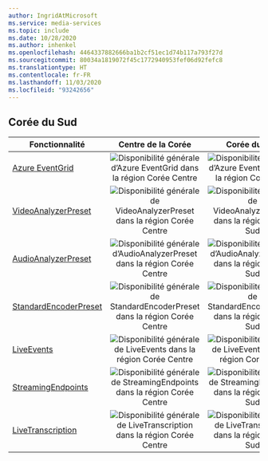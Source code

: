 ```yaml
---
author: IngridAtMicrosoft
ms.service: media-services
ms.topic: include
ms.date: 10/28/2020
ms.author: inhenkel
ms.openlocfilehash: 4464337882666ba1b2cf51ec1d74b117a793f27d
ms.sourcegitcommit: 80034a1819072f45c1772940953fef06d92fefc8
ms.translationtype: HT
ms.contentlocale: fr-FR
ms.lasthandoff: 11/03/2020
ms.locfileid: "93242656"
---
```

<!--Feature availability in region-->
## <a name="korea"></a>Corée du Sud

| Fonctionnalité | Centre de la Corée | Corée du Sud |
| --- | :---: | :---: |
| [Azure EventGrid](../reacting-to-media-services-events.md) |![Disponibilité générale d’Azure EventGrid dans la région Corée Centre](../media/azure-clouds-regions/ga.svg)  |![Disponibilité générale d’Azure EventGrid dans la région Corée Sud](../media/azure-clouds-regions/ga.svg) |
| [VideoAnalyzerPreset](../analyzing-video-audio-files-concept.md) |![Disponibilité générale de VideoAnalyzerPreset dans la région Corée Centre](../media/azure-clouds-regions/ga.svg)  | ![Disponibilité générale de VideoAnalyzerPreset dans la région Corée Sud](../media/azure-clouds-regions/ga.svg) |
| [AudioAnalyzerPreset](../analyzing-video-audio-files-concept.md) |![Disponibilité générale d’AudioAnalyzerPreset dans la région Corée Centre](../media/azure-clouds-regions/ga.svg)  | ![Disponibilité générale d’AudioAnalyzerPreset dans la région Corée Sud](../media/azure-clouds-regions/ga.svg) |
| [StandardEncoderPreset](../encoding-concept.md) |![Disponibilité générale de StandardEncoderPreset dans la région Corée Centre](../media/azure-clouds-regions/ga.svg)  | ![Disponibilité générale de StandardEncoderPreset dans la région Corée Sud](../media/azure-clouds-regions/ga.svg) |
| [LiveEvents](../live-streaming-overview.md) |![Disponibilité générale de LiveEvents dans la région Corée Centre](../media/azure-clouds-regions/ga.svg)  | ![Disponibilité générale de LiveEvents dans la région Corée Sud](../media/azure-clouds-regions/ga.svg) |
| [StreamingEndpoints](../streaming-endpoint-concept.md) |![Disponibilité générale de StreamingEndpoints dans la région Corée Centre](../media/azure-clouds-regions/ga.svg) | ![Disponibilité générale de StreamingEndpoints dans la région Corée Sud](../media/azure-clouds-regions/ga.svg) |
| [LiveTranscription](../live-transcription.md) |![Disponibilité générale de LiveTranscription dans la région Corée Centre](../media/azure-clouds-regions/ga.svg) |![Disponibilité générale de LiveTranscription dans la région Corée Sud](../media/azure-clouds-regions/ga.svg) |
